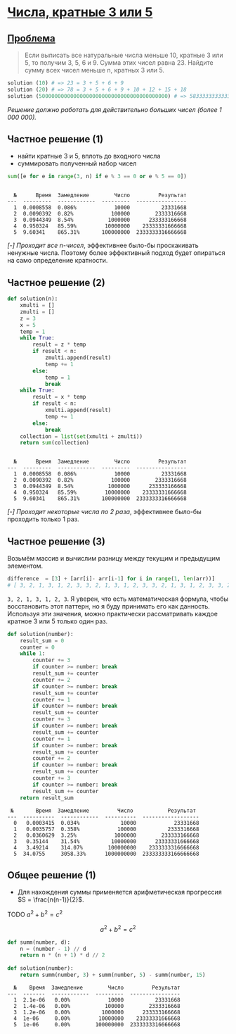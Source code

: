# [Числа, кратные 3 или 5](https://www.codewars.com/kata/54bb6ee72c4715684d0008f9/python)

## [Проблема](https://euler.jakumo.org/problems/view/1.html)

> Если выписать все натуральные числа меньше 10, кратные 3 или 5, то получим 3, 5, 6 и 9. Сумма этих чисел равна 23.
>Найдите сумму всех чисел меньше n, кратных 3 или 5.

``` python
solution (10) # => 23 = 3 + 5 + 6 + 9
solution (20) # => 78 = 3 + 5 + 6 + 9 + 10 + 12 + 15 + 18
solution (50000000000000000000000000000000000000000) # => 583333333333333333333333333333333333333291666666666666666666666666666666666666668
```
*Решение должно работать для действительно больших чисел (более 1 000 000).*


## Частное решение (1)

- найти кратные 3 и 5, вплоть до входного числа
- суммировать полученный набор чисел

```python
sum([e for e in range(3, n) if e % 3 == 0 or e % 5 == 0])
```
``` text

  №      Время  Замедление        Число         Результат
---  ---------  ------------  ---------  ----------------
  1  0.0008558  0.086%            10000          23331668
  2  0.0090392  0.82%            100000        2333316668
  3  0.0944349  8.54%           1000000      233333166668
  4  0.950324   85.59%         10000000    23333331666668
  5  9.60341    865.31%       100000000  2333333316666668
```
*[-] Проходит все n-чисел*, эффективнее было-бы проскакивать ненужные числа.
Поэтому более эффективный подход будет опираться на само определение кратности.


## Частное решение (2)

```python
def solution(n):
    xmulti = []
    zmulti = []
    z = 3
    x = 5
    temp = 1
    while True:
        result = z * temp
        if result < n:
            zmulti.append(result)
            temp += 1
        else:
            temp = 1
            break
    while True:
        result = x * temp
        if result < n:
            xmulti.append(result)
            temp += 1
        else:
            break
    collection = list(set(xmulti + zmulti))
    return sum(collection)
```
``` text

  №      Время  Замедление        Число         Результат
---  ---------  ------------  ---------  ----------------
  1  0.0008558  0.086%            10000          23331668
  2  0.0090392  0.82%            100000        2333316668
  3  0.0944349  8.54%           1000000      233333166668
  4  0.950324   85.59%         10000000    23333331666668
  5  9.60341    865.31%       100000000  2333333316666668
```
*[-] Проходит некоторые числа по 2 раза*, эффективнее было-бы проходить только 1 раз.


## Частное решение (3)

Возьмём массив и вычислим разницу между текущим и предыдущим элементом.
```python
difference  = [3] + [arr[i]- arr[i-1] for i in range(1, len(arr))]
# [ 3, 2, 1, 3, 1, 2, 3, 3, 2, 1, 3, 1, 2, 3, 3, 2, 1, 3, 1, 2, 3, 3, 2, 1, 3, 1, 2, 3, 3, 2, 1, 3, 1, 2, 3, 3, 2, 1]
```

`3, 2, 1, 3, 1, 2, 3`. Я уверен, что есть математическая формула, чтобы восстановить этот паттерн, но я буду принимать его как данность.
Используя эти значения, можно практически рассматривать каждое кратное 3 или 5 только один раз. 

```python
def solution(number):
    result_sum = 0
    counter = 0
    while 1:
        counter += 3
        if counter >= number: break
        result_sum += counter
        counter += 2
        if counter >= number: break
        result_sum += counter
        counter += 1
        if counter >= number: break
        result_sum += counter
        counter += 3
        if counter >= number: break
        result_sum += counter
        counter += 1
        if counter >= number: break
        result_sum += counter
        counter += 2
        if counter >= number: break
        result_sum += counter
        counter += 3
        if counter >= number: break
        result_sum += counter
    return result_sum
```
``` text
 №       Время  Замедление         Число           Результат
---  ----------  ------------  ----------  ------------------
  0   0.0003415  0.034%             10000            23331668
  1   0.0035757  0.358%            100000          2333316668
  2   0.0360629  3.25%            1000000        233333166668
  3   0.35144    31.54%          10000000      23333331666668
  4   3.49214    314.07%        100000000    2333333316666668
  5  34.0755     3058.33%      1000000000  233333333166666668
```


## Общее решение (1)

- Для нахождения суммы применяется арифметическая прогрессия $`S = \frac{n(n-1)}{2}`$.

TODO $`a^2+b^2=c^2`$
```math
a^2+b^2=c^2
```

```python
def summ(number, d):
    n = (number - 1) // d
    return n * (n + 1) * d // 2
        
def solution(number):
    return summ(number, 3) + summ(number, 5) - summ(number, 15)
```
```text
  №    Время  Замедление        Число         Результат
---  -------  ------------  ---------  ----------------
  1  2.1e-06   0.00%            10000          23331668
  2  1.4e-06   0.00%           100000        2333316668
  3  1.2e-06   0.00%          1000000      233333166668
  4  1e-06     0.00%         10000000    23333331666668
  5  1e-06     0.00%        100000000  2333333316666668
```